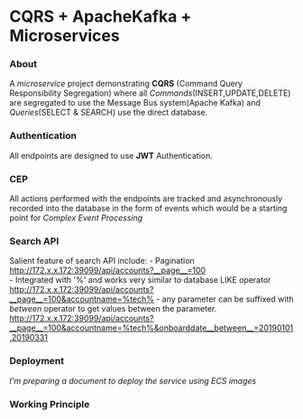 # CQRS + ApacheKafka + Microservices<br>

### About
A _microservice_ project demonstrating **CQRS** (Command Query Responsibility Segregation) where all _Commands_(INSERT,UPDATE,DELETE) are segregated to use the Message Bus system(Apache Kafka) and _Queries_(SELECT & SEARCH) use the direct database.

### Authentication
All endpoints are designed to use **JWT** Authentication.

### CEP
All actions performed with the endpoints are tracked and asynchronously recorded into the database in the form of events which would be a starting point for _Complex Event Processing_

### Search API
Salient feature of search API include:
    - Pagination
    http://172.x.x.172:39099/api/accounts?__page__=100 <br>
    - Integrated with '%' and works very similar to database LIKE operator
    http://172.x.x.172:39099/api/accounts?__page__=100&accountname=%tech%
    - any parameter can be suffixed with _between_ operator to get values between the parameter.
    http://172.x.x.172:39099/api/accounts?__page__=100&accountname=%tech%&onboarddate__between__=20190101,20190331    


### Deployment
_I'm preparing a document to deploy the service using ECS images_

### Working Principle
